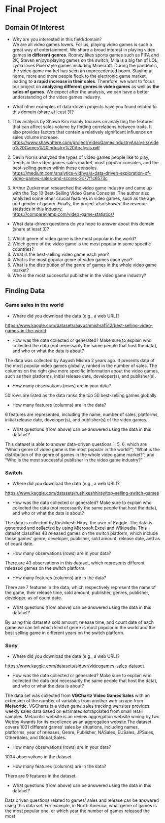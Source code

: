 
# Final Project 

## Domain Of Interest

- Why are you interested in this field/domain?      
We are all video games lovers. For us, playing video games is such a great way of entertainment. We share a broad interest in playing video games **in different genres**. Rooney likes sports games such as FIFA and 2K; Steven enjoys playing games on the switch; Mila is a big fan of LOL; Lydia loves Pixel style games including Minecraft. During the pandemic, the video game market has seen an unprecedented boom. Staying at home, more and more people flock to the electronic game market, leading to **a rapid increase in their sales**. Therefore, we want to focus our project on **analyzing different genres in video games** as well as **the sales of games**. We expect after the analysis, we can have a better understanding of the video games industry. 

- What other examples of data-driven projects have you found related to this domain (share at least 3)?   

1) This analysis by Shawn Kim mainly focuses on analyzing the features that can affect sales volume by finding correlations between traits. It also provides factors that contain a relatively significant influence on sales volume increase.   
https://www.shawnhere.com/project/VideoGamesIndustryAnalysis/Video%20Games%20Industry%20Analysis.pdf   

2) Devin Norris analyzed the types of video games people like to play, trends in the video games sales market, most popular consoles, and the best-selling games within these consoles.    
https://medium.com/analytics-vidhya/a-data-driven-exploration-of-video-games-sales-and-scores-3c77f1c6573c   

3) Arthur Zuckerman researched the video game industry and came up with the Top 10 Best-Selling Video Game Consoles. The author also analyzed some other crucial features in video games, such as the age and gender of gamer. Finally, the project also showed the revenue statistics in this industry.   
https://comparecamp.com/video-game-statistics/   

 
- What data-driven questions do you hope to answer about this domain (share at least 3)?   
1) Which genre of video game is the most popular in the world?
2) Which genre of the video game is the most popular in some specific countries?
3) What is the best-selling video game each year?
4) What is the most popular genre of video games each year?
5) What is the distribution of the genre of games in the whole video game market?
6) Who is the most successful publisher in the video game industry?

## Finding Data
### Game sales in the world 

- Where did you download the data (e.g., a web URL)?

https://www.kaggle.com/datasets/aayushmishra1512/best-selling-video-games-in-the-world

- How was the data collected or generated? Make sure to explain who collected the data (not necessarily the same people that host the data), and who or what the data is about?

The data was collected by Aayush Mishra 2 years ago. It presents data of the most popular video games globally, ranked in the number of sales. The columns on the right give more specific information about the video games, such as their platforms, initial release date, developer(s), and publisher(s).

- How many observations (rows) are in your data?

50 rows are listed as the data ranks the top 50 best-selling games globally. 

- How many features (columns) are in the data?

6 features are represented, including the name, number of sales, platforms, initial release date, developer(s), and publisher(s) of the video games.

- What questions (from above) can be answered using the data in this dataset?

This dataset is able to answer data-driven questions 1, 5, 6, which are “Which genre of video game is the most popular in the world?”; “What is the distribution of the genre of games in the whole video game market?”; and “Who is the most successful publisher in the video game industry?”



### Switch

- Where did you download the data (e.g., a web URL)?

https://www.kaggle.com/datasets/rushikeshhiray/top-selling-switch-games

- How was the data collected or generated? Make sure to explain who collected the data (not necessarily the same people that host the data), and who or what the data is about?

The data is collected by Rushikesh Hiray, the user of Kaggle. The data is generated and collected by using Microsoft Excel and Wikipedia. This dataset classifies 43 released games on the switch platform, which include these games’ genre, developer, publisher, sold amount, release date, and as of count date.

- How many observations (rows) are in your data?

There are 43 observations in this dataset, which represents different released games on the switch platform.

- How many features (columns) are in the data?

There are 7 features in the data, which respectively represent the name of the game, their release time, sold amount, publisher, genres, publisher, developer, as of count date.

- What questions (from above) can be answered using the data in this dataset?

By using this dataset’s sold amount, release time, and count date of each game we can tell which kind of genre is most popular in the world and the best selling game in different years on the switch platform. 

### Sony

- Where did you download the data (e.g., a web URL)?

https://www.kaggle.com/datasets/sidtwr/videogames-sales-dataset

- How was the data collected or generated? Make sure to explain who collected the data (not necessarily the same people that host the data), and who or what the data is about?

The data set was collected from **VGChartz Video Games Sales** with an extension of the number of variables from another web scrape from **Metacritic**. VGChartz is a video game sales tracking websites provides weekly sales data based on estimates extrapolated from small retail samples. Metacritic website is an review aggregation website wining by two Webby Awards for its excellence as an aggregation website.The dataset covers 1031 different games’ sales by situations, including names, platforms, year of releases, Genre, Publisher, NASales, EUSales, JPSales, OtherSales, and Global_Sales.

- How many observations (rows) are in your data?

1034 observations in the dataset

- How many features (columns) are in the data?

There are 9 features in the dataset.

- What questions (from above) can be answered using the data in this dataset?

Data driven questions related to games’ sales and release can be answered using this data set. For example, in North America, what genre of games is the most popular one, or which year the number of games released the most
